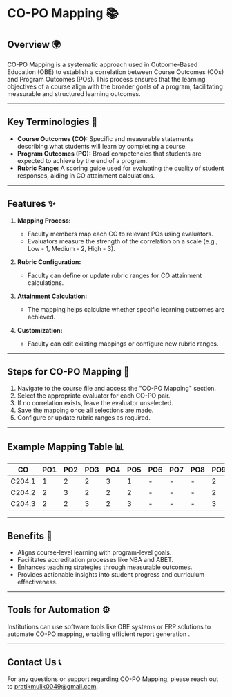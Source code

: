# CO-PO Mapping 📚

## Overview 🌍
CO-PO Mapping is a systematic approach used in Outcome-Based Education (OBE) to establish a correlation between Course Outcomes (COs) and Program Outcomes (POs). This process ensures that the learning objectives of a course align with the broader goals of a program, facilitating measurable and structured learning outcomes.

---

## Key Terminologies 📝
- **Course Outcomes (CO):** Specific and measurable statements describing what students will learn by completing a course.
- **Program Outcomes (PO):** Broad competencies that students are expected to achieve by the end of a program.
- **Rubric Range:** A scoring guide used for evaluating the quality of student responses, aiding in CO attainment calculations.

---

## Features ✨
1. **Mapping Process:**
   - Faculty members map each CO to relevant POs using evaluators.
   - Evaluators measure the strength of the correlation on a scale (e.g., Low - 1, Medium - 2, High - 3).

2. **Rubric Configuration:**
   - Faculty can define or update rubric ranges for CO attainment calculations.

3. **Attainment Calculation:**
   - The mapping helps calculate whether specific learning outcomes are achieved.

4. **Customization:**
   - Faculty can edit existing mappings or configure new rubric ranges.

---

## Steps for CO-PO Mapping 🔄
1. Navigate to the course file and access the "CO-PO Mapping" section.
2. Select the appropriate evaluator for each CO-PO pair.
3. If no correlation exists, leave the evaluator unselected.
4. Save the mapping once all selections are made.
5. Configure or update rubric ranges as required.

---

## Example Mapping Table 📊

| CO       | PO1 | PO2 | PO3 | PO4 | PO5 | PO6 | PO7 | PO8 | PO9 | PO10 | PO11 | PO12 |
|----------|------|------|------|------|------|------|------|------|------|-------|-------|-------|
| C204.1   | 1    | 2    | 2    | 3    | 1    | -    | -    | -    | 2    | -     | 2     | 1     |
| C204.2   | 2    | 3    | 2    | 2    | 2    | -    | -    | -    | 2    | -     | 2     | 3     |
| C204.3   | 2    | 2    | 3    | 2    | 3    | -    | -    | -    | 3    | -     | 2     | 3     |

---

## Benefits 🌟
- Aligns course-level learning with program-level goals.
- Facilitates accreditation processes like NBA and ABET.
- Enhances teaching strategies through measurable outcomes.
- Provides actionable insights into student progress and curriculum effectiveness.

---

## Tools for Automation ⚙️
Institutions can use software tools like OBE systems or ERP solutions to automate CO-PO mapping, enabling efficient report generation .

---

## Contact Us 📞
For any questions or support regarding CO-PO Mapping, please reach out to [pratikmulik0049@gmail.com](mailto:pratikmulik0049@gmail.com).

